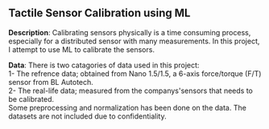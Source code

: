 ## Tactile Sensor Calibration using ML  
**Description**: Calibrating sensors physically is a time consuming process, especially for a distributed sensor with many measurements. In this project, I attempt to use ML to calibrate the sensors.<br />

**Data**: There is two catagories of data used in this project:<br />
1- The refrence data; obtained from Nano 1.5/1.5, a 6-axis force/torque (F/T) sensor from BL Autotech.<br />
2- The real-life data; measured from the companys'sensors that needs to be calibrated.<br />
Some preprocessing and normalization has been done on the data. The datasets are not included due to confidentiality. 
